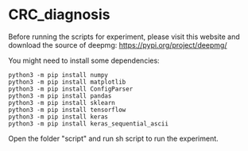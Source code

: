# CRC_diagnosis

Before running the scripts for experiment, please visit this website and download the source of deepmg:
https://pypi.org/project/deepmg/

You might need to install some dependencies:
```
python3 -m pip install numpy
python3 -m pip install matplotlib
python3 -m pip install ConfigParser
python3 -m pip install pandas
python3 -m pip install sklearn
python3 -m pip install tensorflow
python3 -m pip install keras
python3 -m pip install keras_sequential_ascii
```
Open the folder "script" and run sh script to run the experiment.
